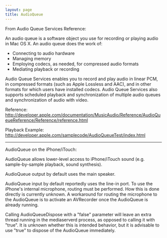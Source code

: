 ```yaml
---
layout: page
title: AudioQueue
---
```





From Audio Queue Services Reference:

An audio queue is a software object you use for recording or playing audio in Mac OS X. An audio queue does the work of:

* Connecting to audio hardware
* Managing memory
* Employing codecs, as needed, for compressed audio formats
* Mediating playback or recording

Audio Queue Services enables you to record and play audio in linear PCM, in compressed formats (such as Apple Lossless and AAC), and in other formats for which users have installed codecs. Audio Queue Services also supports scheduled playback and synchronization of multiple audio queues and synchronization of audio with video.

Reference: http://developer.apple.com/documentation/MusicAudio/Reference/AudioQueueReference/Reference/reference.html

Playback Example: http://developer.apple.com/samplecode/AudioQueueTest/index.html

---- 
AudioQueue on the iPhone/iTouch:

AudioQueue allows lower-level access to iPhone/iTouch sound (e.g. sample-by-sample playback, sound synthesis).  

AudioQueue output by default uses the main speaker.  

AudioQueue input by default reportedly uses the line-in port.  To use the iPhone's internal microphone, routing must be performed.  How this is done directly is currently unknown.  A workaround for routing the microphone to the AudioQueue is to activate an AVRecorder once the AudioQueue is already running.

Calling AudioQueueDispose with a "false" parameter will leave an extra thread running in the mediaserverd  process, as opposed to calling it with "true".  It is unknown whether this is intended behavior, but it is advisable to use "true" to dispose of the AudioQueue immediately.

